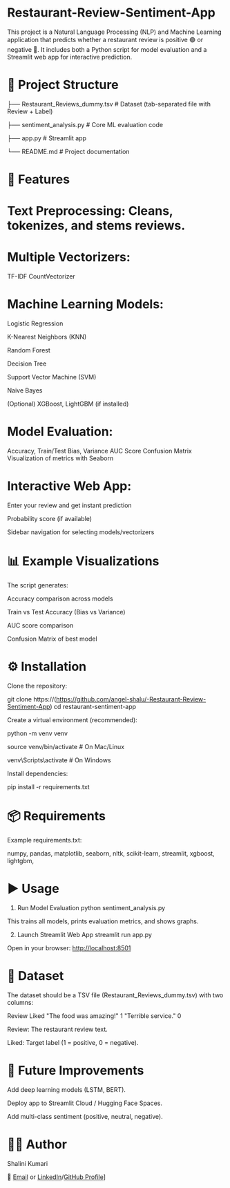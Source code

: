 # Restaurant-Review-Sentiment-App
This project is a Natural Language Processing (NLP) and Machine Learning application that predicts whether a restaurant review is positive 🟢 or negative 🔴.
It includes both a Python script for model evaluation and a Streamlit web app for interactive prediction.


# 📂 Project Structure
├── Restaurant_Reviews_dummy.tsv   # Dataset (tab-separated file with Review + Label)

├── sentiment_analysis.py          # Core ML evaluation code

├── app.py                         # Streamlit app

└── README.md                      # Project documentation


# 🚀 Features

# Text Preprocessing: Cleans, tokenizes, and stems reviews.

# Multiple Vectorizers:
TF-IDF
CountVectorizer

# Machine Learning Models:
   Logistic Regression
   
   K-Nearest Neighbors (KNN)
   
   Random Forest
   
   Decision Tree
   
   Support Vector Machine (SVM)
   
   Naive Bayes
   
   (Optional) XGBoost, LightGBM (if installed)

# Model Evaluation:
   Accuracy, Train/Test Bias, Variance
   AUC Score
   Confusion Matrix
   Visualization of metrics with Seaborn

# Interactive Web App:
   Enter your review and get instant prediction

   Probability score (if available)

   Sidebar navigation for selecting models/vectorizers



# 📊 Example Visualizations

   The script generates:

   Accuracy comparison across models

   Train vs Test Accuracy (Bias vs Variance)

   AUC score comparison

   Confusion Matrix of best model




# ⚙️ Installation

Clone the repository:

git clone https://(https://github.com/angel-shalu/-Restaurant-Review-Sentiment-App)
cd restaurant-sentiment-app


Create a virtual environment (recommended):

python -m venv venv

source venv/bin/activate   # On Mac/Linux

venv\Scripts\activate      # On Windows


Install dependencies:

pip install -r requirements.txt




# 📦 Requirements

Example requirements.txt:

numpy,
pandas,
matplotlib,
seaborn,
nltk,
scikit-learn,
streamlit,
xgboost,
lightgbm,




# ▶️ Usage
1. Run Model Evaluation
python sentiment_analysis.py


This trains all models, prints evaluation metrics, and shows graphs.

2. Launch Streamlit Web App
streamlit run app.py

Open in your browser: [http://localhost:8501](https://hdwpkdpcnbxrpaqpdemstx.streamlit.app/)




# 📝 Dataset

The dataset should be a TSV file (Restaurant_Reviews_dummy.tsv) with two columns:

Review   Liked
"The food was amazing!"   1
"Terrible service."       0

Review: The restaurant review text.

Liked: Target label (1 = positive, 0 = negative).




# 📌 Future Improvements

Add deep learning models (LSTM, BERT).

Deploy app to Streamlit Cloud / Hugging Face Spaces.

Add multi-class sentiment (positive, neutral, negative).




# 👩‍💻 Author

Shalini Kumari

📧 [Email](shalinikumari8789@gmail.com) or [LinkedIn](https://www.linkedin.com/in/shalini-kumari-a237b3276/)/[GitHub Profile](https://github.com/angel-shalu)]
